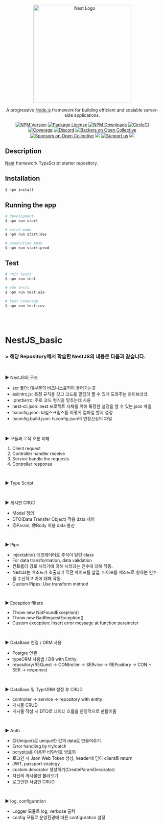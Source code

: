 <p align="center">
  <a href="http://nestjs.com/" target="blank"><img src="https://nestjs.com/img/logo_text.svg" width="320" alt="Nest Logo" /></a>
</p>

[circleci-image]: https://img.shields.io/circleci/build/github/nestjs/nest/master?token=abc123def456
[circleci-url]: https://circleci.com/gh/nestjs/nest

  <p align="center">A progressive <a href="http://nodejs.org" target="_blank">Node.js</a> framework for building efficient and scalable server-side applications.</p>
    <p align="center">
<a href="https://www.npmjs.com/~nestjscore" target="_blank"><img src="https://img.shields.io/npm/v/@nestjs/core.svg" alt="NPM Version" /></a>
<a href="https://www.npmjs.com/~nestjscore" target="_blank"><img src="https://img.shields.io/npm/l/@nestjs/core.svg" alt="Package License" /></a>
<a href="https://www.npmjs.com/~nestjscore" target="_blank"><img src="https://img.shields.io/npm/dm/@nestjs/common.svg" alt="NPM Downloads" /></a>
<a href="https://circleci.com/gh/nestjs/nest" target="_blank"><img src="https://img.shields.io/circleci/build/github/nestjs/nest/master" alt="CircleCI" /></a>
<a href="https://coveralls.io/github/nestjs/nest?branch=master" target="_blank"><img src="https://coveralls.io/repos/github/nestjs/nest/badge.svg?branch=master#9" alt="Coverage" /></a>
<a href="https://discord.gg/G7Qnnhy" target="_blank"><img src="https://img.shields.io/badge/discord-online-brightgreen.svg" alt="Discord"/></a>
<a href="https://opencollective.com/nest#backer" target="_blank"><img src="https://opencollective.com/nest/backers/badge.svg" alt="Backers on Open Collective" /></a>
<a href="https://opencollective.com/nest#sponsor" target="_blank"><img src="https://opencollective.com/nest/sponsors/badge.svg" alt="Sponsors on Open Collective" /></a>
  <a href="https://paypal.me/kamilmysliwiec" target="_blank"><img src="https://img.shields.io/badge/Donate-PayPal-ff3f59.svg"/></a>
    <a href="https://opencollective.com/nest#sponsor"  target="_blank"><img src="https://img.shields.io/badge/Support%20us-Open%20Collective-41B883.svg" alt="Support us"></a>
  <a href="https://twitter.com/nestframework" target="_blank"><img src="https://img.shields.io/twitter/follow/nestframework.svg?style=social&label=Follow"></a>
</p>
  <!--[![Backers on Open Collective](https://opencollective.com/nest/backers/badge.svg)](https://opencollective.com/nest#backer)
  [![Sponsors on Open Collective](https://opencollective.com/nest/sponsors/badge.svg)](https://opencollective.com/nest#sponsor)-->

## Description

[Nest](https://github.com/nestjs/nest) framework TypeScript starter repository.

## Installation

```bash
$ npm install
```

## Running the app

```bash
# development
$ npm run start

# watch mode
$ npm run start:dev

# production mode
$ npm run start:prod
```

## Test

```bash
# unit tests
$ npm run test

# e2e tests
$ npm run test:e2e

# test coverage
$ npm run test:cov
```

</br>
</br>

# NestJS_basic


### > 해당 Repository에서 학습한 NestJS의 내용은 다음과 같습니다. 

</br>

▶︎ NestJS의 구조

- scr 폴더: 대부분의 비즈니스로직이 들어가는곳
- eslintrc.js: 특정 규칙을 갖고 코드를 깔끔히 짤 수 있게 도와주는 라이브러리.
- .prettierrc: 주로 코드 형식을 맞추는데 사용
- nest-cli.json: nest 프로젝트 자체를 위해 특정한 설정을 할 수 있는 json 파일
- tsconfig.json: 타입스크립스틑 어떻게 컴파일 할지 설정
- tsconfig.build.json: tsconfig.json의 연장선상의 파일

</br>

▶︎ 모듈과 로직 흐름 이해
1. Client request
2. Controller handler receive
3. Service handle the requests
4. Controller response

</br>

▶︎ Type Script

</br>

▶︎ 게시판 CRUD

- Model 정의
- DTO(Data Transfer Object) 적용 data 제어
- @Param, @Body 이용 data 통신

</br>

▶︎ Pips

- Injectable() 데코레이터로 주석이 달린 class
- For data transformation, data validation
- 컨트롤러 경로 처리기에 의해 처리되는 인수에 대해 작동.
- NestJs는 메소드가 호출되기 직전 파이프를 삽입, 
  파이프틑 메소드로 향하는 인수를 수신하고 이에 대해 작동.
- Custom Pipes: Use transform method

<br/>

▶︎ Exception filters

- Throw new NotFoundException()
- Throw new BadRequestException()
- Custom exception: Insert error message at function parameter

<br/>

▶︎ DataBase 연결 / ORM 사용

- Postgre 연결
- typeORM 사용법 / DB with Entity
- repository(REQuest -> CONtroller -> SERvice -> REPository -> CON ~ SER -> response)

<br/>

▶︎ DataBase 및 TyprORM 설정 후 CRUD
- controller -> service -> repository with entity
- 게시물 CRUD
- 게시물 작성 시 DTO로 데이터 흐름을 안정적으로 만들어줌

<br/>

▶︎ Auth
- @Unique()로 unique한 값의 data로 만들어주기 
- Error handling by try/catch
- bcryptjs를 이용한 비밀번호 암호화
- 로그인 시 Json Web Token 생성, header에 담아 client로 return
- JWT, passport strategy
- custom decorator 생성하기(CreateParamDecorator)
- 자신의 게시물만 불러오기
- 로그인한 사람만 CRUD

<br/>

▶︎ log, configuration
- Logger 모듈로 log, verbose 출력
- config 모듈로 운영환경에 따른 configuration 설정
